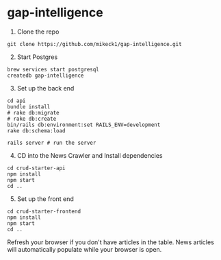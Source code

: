 # gap-intelligence

1. Clone the repo


```
git clone https://github.com/mikeck1/gap-intelligence.git
```
2. Start Postgres
```
brew services start postgresql
createdb gap-intelligence
```
3. Set up the back end
```
cd api
bundle install
# rake db:migrate
# rake db:create
bin/rails db:environment:set RAILS_ENV=development
rake db:schema:load

rails server # run the server
```
4. CD into the News Crawler and Install dependencies
```
cd crud-starter-api 
npm install
npm start
cd ..
```

5. Set up the front end

```
cd crud-starter-frontend
npm install
npm start
cd ..
```
Refresh your browser if you don't have articles in the table. News articles will automatically populate while your browser is open.
